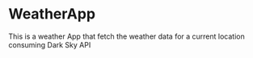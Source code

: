 # WeatherApp
This is a weather App that fetch the weather data for a current location consuming Dark Sky API
